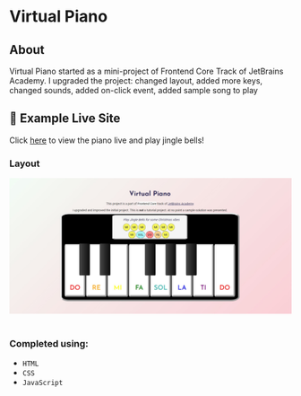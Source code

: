 # Virtual Piano

## About
Virtual Piano started as a mini-project of Frontend Core Track of JetBrains Academy. I upgraded the project: changed layout, added more keys, changed sounds, added on-click event, added sample song to play

## 💫 Example Live Site
Click [here](https://e-bechmanis.github.io/virtual-piano/) to view the piano live and play jingle bells!

### Layout
<img title="Layout" src="./imgs/screenshot.jpg" alt="layout" width="550"/><br><br>

### Completed using:

* `HTML`
* `CSS`
* `JavaScript`
